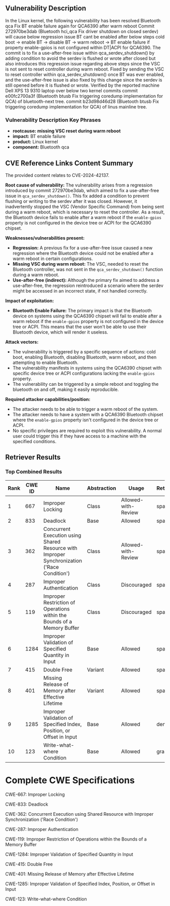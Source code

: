 ## Vulnerability Description
In the Linux kernel, the following vulnerability has been resolved Bluetooth qca Fix BT enable failure again for QCA6390 after warm reboot Commit 272970be3dab (Bluetooth hci_qca Fix driver shutdown on closed serdev) will cause below regression issue BT cant be enabled after below steps cold boot -> enable BT -> disable BT -> warm reboot -> BT enable failure if property enable-gpios is not configured within DT|ACPI for QCA6390. The commit is to fix a use-after-free issue within qca_serdev_shutdown() by adding condition to avoid the serdev is flushed or wrote after closed but also introduces this regression issue regarding above steps since the VSC is not sent to reset controller during warm reboot. Fixed by sending the VSC to reset controller within qca_serdev_shutdown() once BT was ever enabled, and the use-after-free issue is also fixed by this change since the serdev is still opened before it is flushed or wrote. Verified by the reported machine Dell XPS 13 9310 laptop over below two kernel commits commit e00fc2700a3f (Bluetooth btusb Fix triggering coredump implementation for QCA) of bluetooth-next tree. commit b23d98d46d28 (Bluetooth btusb Fix triggering coredump implementation for QCA) of linus mainline tree.

### Vulnerability Description Key Phrases
- **rootcause:** **missing VSC reset during warm reboot**
- **impact:** BT enable failure
- **product:** Linux kernel
- **component:** Bluetooth qca

## CVE Reference Links Content Summary
The provided content relates to CVE-2024-42137.

**Root cause of vulnerability:**
The vulnerability arises from a regression introduced by commit 272970be3dab, which aimed to fix a use-after-free issue in `qca_serdev_shutdown()`. This fix added a condition to prevent flushing or writing to the serdev after it was closed. However, it inadvertently stopped the VSC (Vendor Specific Command) from being sent during a warm reboot, which is necessary to reset the controller. As a result, the Bluetooth device fails to enable after a warm reboot if the `enable-gpios` property is not configured in the device tree or ACPI for the QCA6390 chipset.

**Weaknesses/vulnerabilities present:**
- **Regression:** A previous fix for a use-after-free issue caused a new regression where the Bluetooth device could not be enabled after a warm reboot in certain configurations.
- **Missing VSC during warm reboot:** The VSC, needed to reset the Bluetooth controller, was not sent in the `qca_serdev_shutdown()` function during a warm reboot.
- **Use-after-free (indirect):** Although the primary fix aimed to address a use-after-free, the regression reintroduced a scenario where the serdev might be accessed in an incorrect state, if not handled correctly.

**Impact of exploitation:**
- **Bluetooth Enable Failure:** The primary impact is that the Bluetooth device on systems using the QCA6390 chipset will fail to enable after a warm reboot if the `enable-gpios` property is not configured in the device tree or ACPI. This means that the user won't be able to use their Bluetooth device, which will render it useless.

**Attack vectors:**
- The vulnerability is triggered by a specific sequence of actions: cold boot, enabling Bluetooth, disabling Bluetooth, warm reboot, and then attempting to enable Bluetooth.
- The vulnerability manifests in systems using the QCA6390 chipset with specific device tree or ACPI configurations lacking the `enable-gpios` property.
- The vulnerability can be triggered by a simple reboot and toggling the bluetooth on and off, making it easily reproducible.

**Required attacker capabilities/position:**
- The attacker needs to be able to trigger a warm reboot of the system.
- The attacker needs to have a system with a QCA6390 Bluetooth chipset where the `enable-gpios` property isn't configured in the device tree or ACPI.
- No specific privileges are required to exploit this vulnerability. A normal user could trigger this if they have access to a machine with the specified conditions.

## Retriever Results

### Top Combined Results

| Rank | CWE ID | Name | Abstraction | Usage  | Retrievers | Individual Scores |
|------|--------|------|-------------|-------|------------|-------------------|
| 1 | 667 | Improper Locking | Class | Allowed-with-Review | sparse | 0.818 |
| 2 | 833 | Deadlock | Base | Allowed | sparse | 0.780 |
| 3 | 362 | Concurrent Execution using Shared Resource with Improper Synchronization ('Race Condition') | Class | Allowed-with-Review | sparse | 0.768 |
| 4 | 287 | Improper Authentication | Class | Discouraged | sparse | 0.767 |
| 5 | 119 | Improper Restriction of Operations within the Bounds of a Memory Buffer | Class | Discouraged | sparse | 0.757 |
| 6 | 1284 | Improper Validation of Specified Quantity in Input | Base | Allowed | sparse | 0.725 |
| 7 | 415 | Double Free | Variant | Allowed | sparse | 0.712 |
| 8 | 401 | Missing Release of Memory after Effective Lifetime | Variant | Allowed | sparse | 0.710 |
| 9 | 1285 | Improper Validation of Specified Index, Position, or Offset in Input | Base | Allowed | dense | 0.495 |
| 10 | 123 | Write-what-where Condition | Base | Allowed | graph | 0.003 |



# Complete CWE Specifications

CWE-667: Improper Locking

CWE-833: Deadlock

CWE-362: Concurrent Execution using Shared Resource with Improper Synchronization ('Race Condition')

CWE-287: Improper Authentication

CWE-119: Improper Restriction of Operations within the Bounds of a Memory Buffer

CWE-1284: Improper Validation of Specified Quantity in Input

CWE-415: Double Free

CWE-401: Missing Release of Memory after Effective Lifetime

CWE-1285: Improper Validation of Specified Index, Position, or Offset in Input

CWE-123: Write-what-where Condition